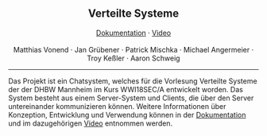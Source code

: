 <!-- [docs.pdf](./docs/docs.pdf) -->


<br />
<div align="center">
  <!-- <a href="https://github.com/github_username/repo">
    <img src="images/logo.png" alt="Logo" width="80" height="80">
  </a> -->

  <h2 align="center">Verteilte Systeme</h2>

  <p align="center">
    <a href="./docs/docs.pdf">Dokumentation</a>
    ·
    <a href="">Video</a>
    <br />
    <br />
    Matthias Vonend
    ·
    Jan Grübener
    ·
    Patrick Mischka
    ·
    Michael Angermeier
    ·
    Troy Keßler
    ·
    Aaron Schweig
  </p>
</div>
<hr>

Das Projekt ist ein Chatsystem, welches für die Vorlesung Verteilte Systeme der der DHBW Mannheim im Kurs WWI18SEC/A entwickelt worden. Das System besteht aus einem Server-System und Clients, die über den Server untereinander kommunizieren können. Weitere Informationen über Konzeption, Entwicklung und Verwendung können in der <a href="./docs/docs.pdf">Dokumentation</a> und im dazugehörigen <a href="https://youtu.be/ZKApXYr4j58">Video</a> entnommen werden.
